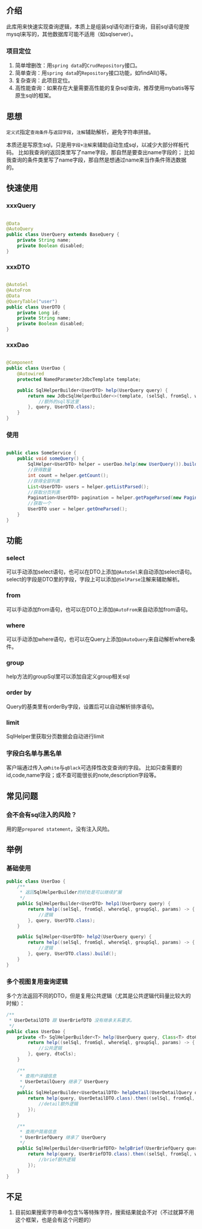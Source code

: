 ## 介绍

此库用来快速实现查询逻辑，本质上是组装sql语句进行查询，目前sql语句是按mysql来写的，其他数据库可能不适用（如sqlserver）。

### 项目定位

1. 简单增删改：用`spring data`的`CrudRepository`接口。
2. 简单查询：用`spring data`的`Repository`接口功能，如findAll()等。
3. 复杂查询：此项目定位。
4. 高性能查询：如果存在大量需要高性能的复杂sql查询，推荐使用mybatis等写原生sql的框架。

## 思想

`定义式`指定`查询条件`与`返回字段`，`注解`辅助解析，避免字符串拼接。

本质还是写原生sql，只是用`字段+注解`来辅助自动生成sql，以减少大部分样板代码。
比如我查询的返回类里写了name字段，那自然是要查出name字段的；
比如我查询的条件类里写了name字段，那自然是想通过name来当作条件筛选数据的。

## 快速使用

### xxxQuery

```java

@Data
@AutoQuery
public class UserQuery extends BaseQuery {
    private String name;
    private Boolean disabled;
}
```

### xxxDTO

```java

@AutoSel
@AutoFrom
@Data
@QueryTable("user")
public class UserDTO {
    private Long id;
    private String name;
    private Boolean disabled;
}
```

### xxxDao

```java

@Component
public class UserDao {
    @Autowired
    protected NamedParameterJdbcTemplate template;

    public SqlHelperBuilder<UserDTO> help(UserQuery query) {
        return new JdbcSqlHelperBuilder<>(template, (selSql, fromSql, whereSql, groupSql, params) -> {
            //额外的sql写这里
        }, query, UserDTO.class);
    }
}
```

### 使用

```java

public class SomeService {
    public void someQuery() {
        SqlHelper<UserDTO> helper = userDao.help(new UserQuery()).build();
        //获得数量
        int count = helper.getCount();
        //获得全部列表
        List<UserDTO> users = helper.getListParsed();
        //获取分页列表
        Pagination<UserDTO> pagination = helper.getPageParsed(new Paging(1, 10));
        //获取一个
        UserDTO user = helper.getOneParsed();
    }
}

```

## 功能

### select

可以手动添加select语句，也可以在DTO上添加`@AutoSel`来自动添加select语句。
select的字段是DTO里的字段，字段上可以添加`@SelParse`注解来辅助解析。

### from

可以手动添加from语句，也可以在DTO上添加`@AutoFrom`来自动添加from语句。

### where

可以手动添加where语句，也可以在Query上添加`@AutoQuery`来自动解析where条件。

### group

help方法的groupSql里可以添加自定义group相关sql

### order by

Query的基类里有orderBy字段，设置后可以自动解析排序语句。

### limit

SqlHelper里获取分页数据会自动进行limit

### 字段白名单与黑名单

客户端通过传入`qWhite`与`qBlack`可选择性改变查询的字段。
比如只查需要的id,code,name字段；或不查可能很长的note,description字段等。

## 常见问题

### 会不会有sql注入的风险？

用的是`prepared statement`，没有注入风险。

## 举例

### 基础使用

```java
public class UserDao {
    /**
     * 返回SqlHelperBuilder的好处是可以继续扩展
     */
    public SqlHelperBuilder<UserDTO> help1(UserQuery query) {
        return help((selSql, fromSql, whereSql, groupSql, params) -> {
            //逻辑
        }, query, UserDTO.class);
    }

    public SqlHelper<UserDTO> help2(UserQuery query) {
        return help((selSql, fromSql, whereSql, groupSql, params) -> {
            //逻辑
        }, query, UserDTO.class).build();
    }
}

```

### 多个视图复用查询逻辑

多个方法返回不同的DTO，但是复用公共逻辑（尤其是公共逻辑代码量比较大的时候）：

```java
/**
 * UserDetailDTO 跟 UserBriefDTO 没有继承关系要求。
 */
public class UserDao {
    private <T> SqlHelperBuilder<T> help(UserQuery query, Class<T> dtoCls) {
        return help((selSql, fromSql, whereSql, groupSql, params) -> {
            //公共逻辑
        }, query, dtoCls);
    }

    /**
     * 查用户详细信息
     * UserDetailQuery 继承了 UserQuery
     */
    public SqlHelperBuilder<UserDetailDTO> helpDetail(UserDetailQuery query) {
        return help(query, UserDetailDTO.class).then((selSql, fromSql, whereSql, groupSql, params) -> {
            //detail额外逻辑
        });
    }

    /**
     * 查用户简易信息
     * UserBriefQuery 继承了 UserQuery
     */
    public SqlHelperBuilder<UserBriefDTO> helpBrief(UserBriefQuery query) {
        return help(query, UserBriefDTO.class).then((selSql, fromSql, whereSql, groupSql, params) -> {
            //brief额外逻辑
        });
    }
}

```

## 不足

1. 目前如果搜索字符串中包含%等特殊字符，搜索结果就会不对（不过就算不用这个框架，也是会有这个问题的）